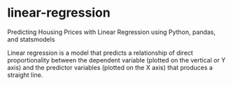 # linear-regression
Predicting Housing Prices with Linear Regression using Python, pandas, and statsmodels

Linear regression is a model that predicts a relationship of direct proportionality between the dependent variable (plotted on the vertical or Y axis) and the predictor variables (plotted on the X axis) that produces a straight line.
